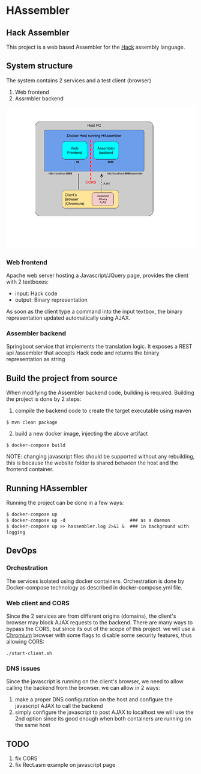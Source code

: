 # HAssembler
## Hack Assembler

This project is a web based Assembler for the [Hack](https://docs.wixstatic.com/ugd/56440f_65a2d8eef0ed4e0ea2471030206269b5.pdf) assembly language.

## System structure
The system contains 2 services and a test client (browser)
1. Web frontend
2. Assrmbler backend

![](HAssembler.png)


### Web frontend
Apache web server hosting a Javascript/JQuery page, provides the client with 2 textboxes:
* input: Hack code
* output: Binary representation

As soon as the client type a command into the input textbox, 
the binary representation updated automatically using AJAX.

### Assembler backend
Springboot service that implements the translation logic. 
It exposes a REST api /assembler that accepts Hack code 
and returns the binary representation as string

## Build the project from source
When modifying the Assembler backend code, building is required.
Building the project is done by 2 steps:
1. compile the backend code to create the target executable using maven
```
$ mvn clean package
```
2. build a new docker image, injecting the above artifact
```
$ docker-compose build
```
NOTE: changing javascript files should be supported without any rebuilding, 
this is because the website folder is shared between the host and the frontend container.

## Running HAssembler
Running the project can be done in a few ways:

```
$ docker-compose up
$ docker-compose up -d                        ### as a daemon
$ docker-compose up >> hassembler.log 2>&1 &  ### in background with logging

```

## DevOps
### Orchestration
The services isolated using docker containers. 
Orchestration is done by Docker-compose technology 
as described in docker-compose.yml file.

### Web client and CORS
Since the 2 services are from different origins (domains), 
the client's browser may block AJAX requests to the backend. 
There are many ways to bypass the CORS, but since its out of the scope of this project. 
we will use a [Chromium](https://www.chromium.org/getting-involved/download-chromium) browser
with some flags to disable some security features, thus allowing CORS:
```
./start-client.sh
```

### DNS issues
Since the javascript is running on the client's browser,
we need to allow calling the backend from the browser. we can allow in 2 ways:
1. make a proper DNS configuration on the host and configure the javascript AJAX to call the backend
2. simply configure the javascript to post AJAX to localhost
we will use the 2nd option since its good enough when both containers are running on the same host


## TODO
1. fix CORS
2. fix Rect.asm example on javascript page

